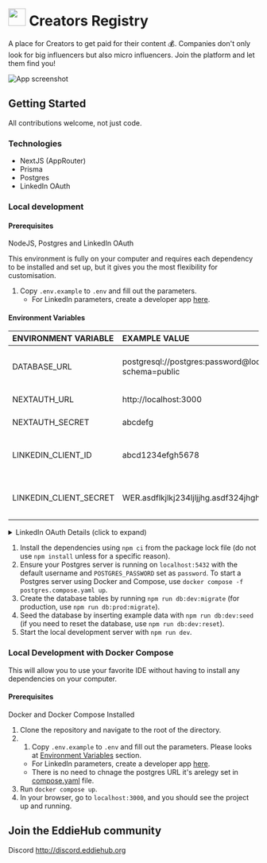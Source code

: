 # <img src="./public/logo.svg" width=35> Creators Registry

A place for Creators to get paid for their content 💰. Companies don't only look for big influencers but also micro influencers. Join the platform and let them find you!

![App screenshot](https://github.com/EddieHubCommunity/CreatorsRegistry/assets/624760/10efe758-a712-43a0-aa61-947ad26361af)

## Getting Started

All contributions welcome, not just code.

### Technologies

- NextJS (AppRouter)
- Prisma
- Postgres
- LinkedIn OAuth

### Local development

#### Prerequisites

NodeJS, Postgres and LinkedIn OAuth

This environment is fully on your computer and requires each dependency to be installed and set up, but it gives you the most flexibility for customisation.

1. Copy `.env.example` to `.env` and fill out the parameters.
   - For LinkedIn parameters, create a developer app [here](https://developer.linkedin.com).
  
#### Environment Variables

| ENVIRONMENT VARIABLE   | EXAMPLE VALUE                                                          | DESCRIPTION                                 |
| :--------------------- | :--------------------------------------------------------------------- | :------------------------------------------ |
| DATABASE_URL           | postgresql://postgres:password@localhost:5432/contentcreator?schema=public | Connection url to your Postgres database    |
| NEXTAUTH_URL           | http://localhost:3000                                                  | Url to your app                             |
| NEXTAUTH_SECRET        | abcdefg                                                                | Random string                               |
| LINKEDIN_CLIENT_ID     | abcd1234efgh5678                                                       | This is generated by the LinkedIn OAuth app |
| LINKEDIN_CLIENT_SECRET | WER.asdflkjlkj234ljljjhg.asdf324jhghjg==                               | This is generated by the LinkedIn OAuth app |

<details>
    <summary>LinkedIn OAuth Details (click to expand)</summary>
    Authorized redirect URLs for your app <code>http://localhost:3000/api/auth/callback/linkedin</code>
    <img alt="LinkedIn OAuth screenshot of settings" src="https://github.com/EddieHubCommunity/CreatorsRegistry/assets/624760/c61a50eb-363e-4dcb-b208-405e256f7238">
</details>

1. Install the dependencies using `npm ci` from the package lock file (do not use `npm install` unless for a specific reason).
2. Ensure your Postgres server is running on `localhost:5432` with the default username and `POSTGRES_PASSWORD` set as `password`. To start a Postgres server using Docker and Compose, use `docker compose -f postgres.compose.yaml up`.
3. Create the database tables by running `npm run db:dev:migrate` (for production, use `npm run db:prod:migrate`).
4. Seed the database by inserting example data with `npm run db:dev:seed` (if you need to reset the database, use `npm run db:dev:reset`).
5. Start the local development server with `npm run dev`.

### Local Development with Docker Compose

This will allow you to use your favorite IDE without having to install any dependencies on your computer.

#### Prerequisites

Docker and Docker Compose Installed

1. Clone the repository and navigate to the root of the directory.
2. 1. Copy `.env.example` to `.env` and fill out the parameters. Please looks at [Environment Variables](#environment-variables) section.
   - For LinkedIn parameters, create a developer app [here](https://developer.linkedin.com).
   - There is no need to chnage the postgres URL it's arelegy set in [compose.yaml](compose.yaml) file.
3. Run `docker compose up`.
4. In your browser, go to `localhost:3000`, and you should see the project up and running.

## Join the EddieHub community
Discord http://discord.eddiehub.org
